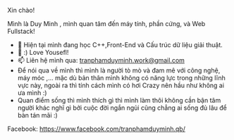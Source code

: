 Xin chào!

Mình là Duy Minh , mình quan tâm đến máy tính, phần cứng, và Web Fullstack!
- 🌱 Hiện tại mình đang học C++,Front-End và Cấu trúc dữ liệu giải thuật.
- 💞️ :) Love Yousefl! 
- 📫 Liên hệ mình qua: tranphamduyminh.work@gmail.com
- Để nói qua về mình thì mình là người tò mò và đam mê với công nghệ, máy móc ,... mặc dù bản thân mình không có năng lực trong những lĩnh vực này, ngoài ra thì tính cách mình có hơi Crazy nên hầu như không ai ưa mình :)
- Quan điểm sống thì mình thích gì thì mình làm thôi không cần bận tâm người khác nghĩ gì bởi cuộc đời ngắn ngủi cũng chẳng ai sống đủ lâu để bàn tán mãi :)
  
 Facebook: https://www.facebook.com/tranphamduyminh.qb/
<!---
tranphamduyminh-dev/tranphamduyminh-dev is a ✨ special ✨ repository because its `README.md` (this file) appears on your GitHub profile.
You can click the Preview link to take a look at your changes.
--->
